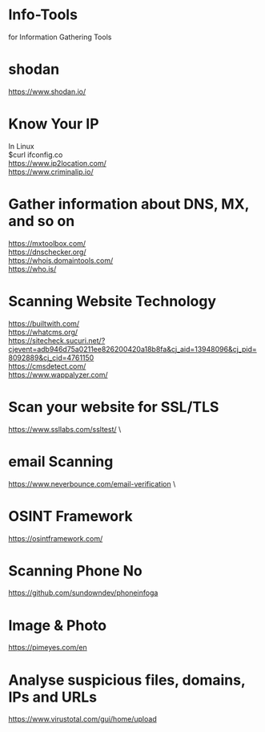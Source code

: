 # Info-Tools
for Information Gathering Tools

# shodan
https://www.shodan.io/

# Know Your IP
In Linux \
$curl ifconfig.co \
https://www.ip2location.com/ \
https://www.criminalip.io/

# Gather information about DNS, MX, and so on 
https://mxtoolbox.com/ \
https://dnschecker.org/ \
https://whois.domaintools.com/ \
https://who.is/

# Scanning Website Technology 
https://builtwith.com/ \
https://whatcms.org/ \
https://sitecheck.sucuri.net/?cjevent=adb946d75a0211ee826200420a18b8fa&cj_aid=13948096&cj_pid=8092889&cj_cid=4761150 \
https://cmsdetect.com/ \
https://www.wappalyzer.com/

# Scan your website for SSL/TLS 
https://www.ssllabs.com/ssltest/ \

# email Scanning 
https://www.neverbounce.com/email-verification \

# OSINT Framework 
https://osintframework.com/

# Scanning Phone No
https://github.com/sundowndev/phoneinfoga

# Image & Photo
https://pimeyes.com/en

# Analyse suspicious files, domains, IPs and URLs 
https://www.virustotal.com/gui/home/upload
